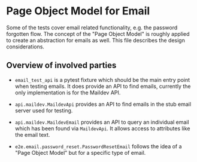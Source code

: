 # Page Object Model for Email

Some of the tests cover email related functionality, e.g. the password forgotten
flow. The concept of the "Page Object Model" is roughly applied to create an
abstraction for emails as well. This file describes the design considerations.


## Overview of involved parties

- `email_test_api` is a pytest fixture which should be the main entry point when
  testing emails. It does provide an API to find emails, currently the only
  implementation is for the Maildev API.

- `api.maildev.MaildevApi` provides an API to find emails in the stub email
  server used for testing.

- `api.maildev.MaildevEmail` provides an API to query an individual email which
  has been found via `MaildevApi`. It allows access to attributes like the email
  text.

- `e2e.email.password_reset.PasswordResetEmail` follows the idea of a "Page
  Object Model" but for a specific type of email.
